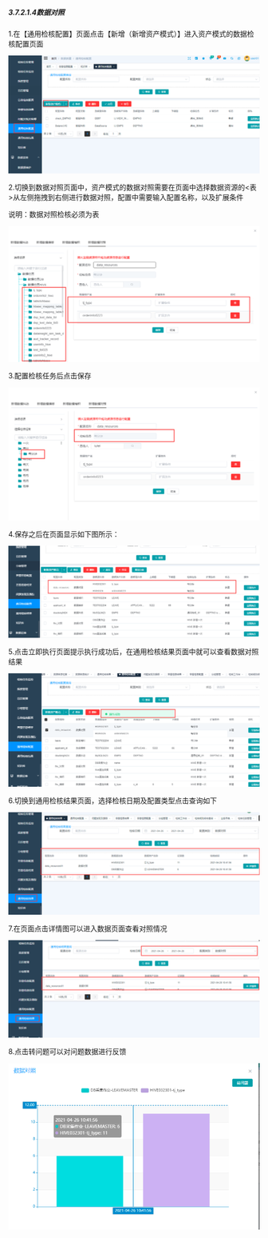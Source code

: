 ##### 3.7.2.1.4数据对照

 1.在【通用检核配置】页面点击【新增（新增资产模式）】进入资产模式的数据检核配置页面

![image-20210425211752435](3.6.2.1.4%E6%95%B0%E6%8D%AE%E5%AF%B9%E7%85%A7.assets/image-20210425211752435.png)

2.切换到数据对照页面中，资产模式的数据对照需要在页面中选择数据资源的<表>从左侧拖拽到右侧进行数据对照，配置中需要输入配置名称，以及扩展条件

说明：数据对照检核必须为表

![image-20210426103624033](3.6.2.1.4%E6%95%B0%E6%8D%AE%E5%AF%B9%E7%85%A7.assets/image-20210426103624033.png)

3.配置检核任务后点击保存

![image-20210426103723609](3.6.2.1.4%E6%95%B0%E6%8D%AE%E5%AF%B9%E7%85%A7.assets/image-20210426103723609.png)

4.保存之后在页面显示如下图所示：

![image-20210426103759552](3.6.2.1.4%E6%95%B0%E6%8D%AE%E5%AF%B9%E7%85%A7.assets/image-20210426103759552.png)

5.点击立即执行页面提示执行成功后，在通用检核结果页面中就可以查看数据对照结果

![image-20210426103931183](3.6.2.1.4%E6%95%B0%E6%8D%AE%E5%AF%B9%E7%85%A7.assets/image-20210426103931183.png)

6.切换到通用检核结果页面，选择检核日期及配置类型点击查询如下

![image-20210426105836432](3.6.2.1.4%E6%95%B0%E6%8D%AE%E5%AF%B9%E7%85%A7.assets/image-20210426105836432.png)

7.在页面点击详情图可以进入数据页面查看对照情况

![image-20210426104317258](3.6.2.1.4%E6%95%B0%E6%8D%AE%E5%AF%B9%E7%85%A7.assets/image-20210426104317258.png)

8.点击转问题可以对问题数据进行反馈

![image-20210426110046009](3.6.2.1.4%E6%95%B0%E6%8D%AE%E5%AF%B9%E7%85%A7.assets/image-20210426110046009.png)